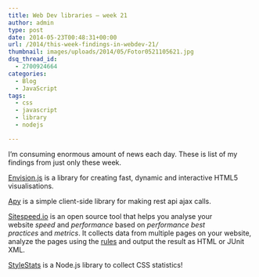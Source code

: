```yaml
---
title: Web Dev libraries – week 21
author: admin
type: post
date: 2014-05-23T00:48:31+00:00
url: /2014/this-week-findings-in-webdev-21/
thumbnail: images/uploads/2014/05/Fotor0521105621.jpg
dsq_thread_id:
  - 2700924664
categories:
  - Blog
  - JavaScript
tags:
  - css
  - javascript
  - library
  - nodejs

---
```

I&#8217;m consuming enormous amount of news each day. These is list of my findings from just only these week.

[Envision.js](http://www.humblesoftware.com/envision) is a library for creating fast, dynamic and interactive HTML5 visualisations. 

[Apy](https://github.com/goschevski/apy) is a simple client-side library for making rest api ajax calls. 

[Sitespeed.io](http://www.sitespeed.io/) is an open source tool that helps you analyse your website *speed* and *performance* based on *performance best practices* and *metrics*. It collects data from multiple pages on your website, analyze the pages using the [rules](http://www.sitespeed.io/rules/) and output the result as HTML or JUnit XML. 

[StyleStats](http://www.stylestats.org/) is a Node.js library to collect CSS statistics!